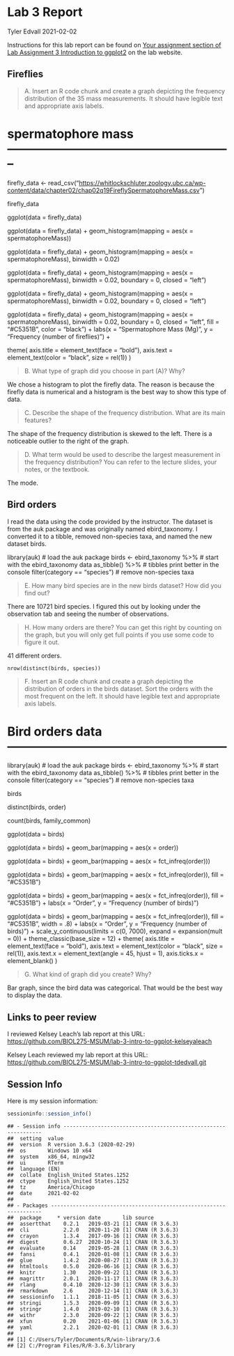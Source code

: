 Lab 3 Report
================
Tyler Edvall
2021-02-02

Instructions for this lab report can be found on [Your assignment
section of Lab Assignment 3 Introduction to
ggplot2](https://biol275-msum.github.io/introduction-to-ggplot2.html#your-assignment)
on the lab website.

## Fireflies

> A. Insert an R code chunk and create a graph depicting the frequency
> distribution of the 35 mass measurements. It should have legible text
> and appropriate axis labels.

# spermatophore mass ——————————————————–

firefly\_data \<-
read\_csv(“<https://whitlockschluter.zoology.ubc.ca/wp-content/data/chapter02/chap02q19FireflySpermatophoreMass.csv>”)

firefly\_data

ggplot(data = firefly\_data)

ggplot(data = firefly\_data) + geom\_histogram(mapping = aes(x =
spermatophoreMass))

ggplot(data = firefly\_data) + geom\_histogram(mapping = aes(x =
spermatophoreMass), binwidth = 0.02)

ggplot(data = firefly\_data) + geom\_histogram(mapping = aes(x =
spermatophoreMass), binwidth = 0.02, boundary = 0, closed = “left”)

ggplot(data = firefly\_data) + geom\_histogram(mapping = aes(x =
spermatophoreMass), binwidth = 0.02, boundary = 0, closed = “left”)

ggplot(data = firefly\_data) + geom\_histogram(mapping = aes(x =
spermatophoreMass), binwidth = 0.02, boundary = 0, closed = “left”, fill
= “\#C5351B”, color = “black”) + labs(x = “Spermatophore Mass (Mg)”, y =
“Frequency (number of fireflies)”) +

theme( axis.title = element\_text(face = “bold”), axis.text =
element\_text(color = “black”, size = rel(1)) )

> B. What type of graph did you choose in part (A)? Why?

We chose a histogram to plot the firefly data. The reason is because the
firefly data is numerical and a histogram is the best way to show this
type of data.

> C. Describe the shape of the frequency distribution. What are its main
> features?

The shape of the frequency distribution is skewed to the left. There is
a noticeable outlier to the right of the graph.

> D. What term would be used to describe the largest measurement in the
> frequency distribution? You can refer to the lecture slides, your
> notes, or the textbook.

The mode.

## Bird orders

I read the data using the code provided by the instructor. The dataset
is from the auk package and was originally named ebird\_taxonomy. I
converted it to a tibble, removed non-species taxa, and named the new
dataset birds.

library(auk) \# load the auk package birds \<- ebird\_taxonomy %\>% \#
start with the ebird\_taxonomy data as\_tibble() %\>% \# tibbles print
better in the console filter(category == “species”) \# remove
non-species taxa

> E. How many bird species are in the new birds dataset? How did you
> find out?

There are 10721 bird species. I figured this out by looking under the
observation tab and seeing the number of observations.

> H. How many orders are there? You can get this right by counting on
> the graph, but you will only get full points if you use some code to
> figure it out.

41 different orders.

``` (r)
nrow(distinct(birds, species))
```

> F. Insert an R code chunk and create a graph depicting the
> distribution of orders in the birds dataset. Sort the orders with the
> most frequent on the left. It should have legible text and appropriate
> axis labels.

# Bird orders data ——————————————————

library(auk) \# load the auk package birds \<- ebird\_taxonomy %\>% \#
start with the ebird\_taxonomy data as\_tibble() %\>% \# tibbles print
better in the console filter(category == “species”) \# remove
non-species taxa

birds

distinct(birds, order)

count(birds, family\_common)

ggplot(data = birds)

ggplot(data = birds) + geom\_bar(mapping = aes(x = order))

ggplot(data = birds) + geom\_bar(mapping = aes(x = fct\_infreq(order)))

ggplot(data = birds) + geom\_bar(mapping = aes(x = fct\_infreq(order)),
fill = “\#C5351B”)

ggplot(data = birds) + geom\_bar(mapping = aes(x = fct\_infreq(order)),
fill = “\#C5351B”) + labs(x = “Order”, y = “Frequency (number of
birds)”)

ggplot(data = birds) + geom\_bar(mapping = aes(x = fct\_infreq(order)),
fill = “\#C5351B”, width = .8) + labs(x = “Order”, y = “Frequency
(number of birds)”) + scale\_y\_continuous(limits = c(0, 7000), expand =
expansion(mult = 0)) + theme\_classic(base\_size = 12) + theme(
axis.title = element\_text(face = “bold”), axis.text =
element\_text(color = “black”, size = rel(1)), axis.text.x =
element\_text(angle = 45, hjust = 1), axis.ticks.x = element\_blank() )

> G. What kind of graph did you create? Why?

Bar graph, since the bird data was categorical. That would be the best
way to display the data.

## Links to peer review

I reviewed Kelsey Leach’s lab report at this URL:
<https://github.com/BIOL275-MSUM/lab-3-intro-to-ggplot-kelseyaleach>

Kelsey Leach reviewed my lab report at this URL:
<https://github.com/BIOL275-MSUM/lab-3-intro-to-ggplot-tdedvall.git>

## Session Info

Here is my session information:

``` r
sessioninfo::session_info()
```

    ## - Session info ---------------------------------------------------------------
    ##  setting  value                       
    ##  version  R version 3.6.3 (2020-02-29)
    ##  os       Windows 10 x64              
    ##  system   x86_64, mingw32             
    ##  ui       RTerm                       
    ##  language (EN)                        
    ##  collate  English_United States.1252  
    ##  ctype    English_United States.1252  
    ##  tz       America/Chicago             
    ##  date     2021-02-02                  
    ## 
    ## - Packages -------------------------------------------------------------------
    ##  package     * version date       lib source        
    ##  assertthat    0.2.1   2019-03-21 [1] CRAN (R 3.6.3)
    ##  cli           2.2.0   2020-11-20 [1] CRAN (R 3.6.3)
    ##  crayon        1.3.4   2017-09-16 [1] CRAN (R 3.6.3)
    ##  digest        0.6.27  2020-10-24 [1] CRAN (R 3.6.3)
    ##  evaluate      0.14    2019-05-28 [1] CRAN (R 3.6.3)
    ##  fansi         0.4.1   2020-01-08 [1] CRAN (R 3.6.3)
    ##  glue          1.4.2   2020-08-27 [1] CRAN (R 3.6.3)
    ##  htmltools     0.5.0   2020-06-16 [1] CRAN (R 3.6.3)
    ##  knitr         1.30    2020-09-22 [1] CRAN (R 3.6.3)
    ##  magrittr      2.0.1   2020-11-17 [1] CRAN (R 3.6.3)
    ##  rlang         0.4.10  2020-12-30 [1] CRAN (R 3.6.3)
    ##  rmarkdown     2.6     2020-12-14 [1] CRAN (R 3.6.3)
    ##  sessioninfo   1.1.1   2018-11-05 [1] CRAN (R 3.6.3)
    ##  stringi       1.5.3   2020-09-09 [1] CRAN (R 3.6.3)
    ##  stringr       1.4.0   2019-02-10 [1] CRAN (R 3.6.3)
    ##  withr         2.3.0   2020-09-22 [1] CRAN (R 3.6.3)
    ##  xfun          0.20    2021-01-06 [1] CRAN (R 3.6.3)
    ##  yaml          2.2.1   2020-02-01 [1] CRAN (R 3.6.3)
    ## 
    ## [1] C:/Users/Tyler/Documents/R/win-library/3.6
    ## [2] C:/Program Files/R/R-3.6.3/library
